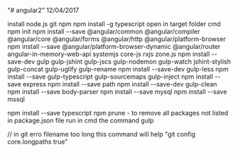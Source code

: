 "# angular2" 12/04/2017

install node.js git npm
npm install -g typescript
open in target folder cmd
npm init
npm install --save @angular/common @angular/compiler @angular/core @angular/forms @angular/http @angular/platform-browser
npm install --save @angular/platform-browser-dynamic @angular/router angular-in-memory-web-api systemjs core-js rxjs zone.js
npm install --save-dev gulp gulp-jshint gulp-jscs gulp-nodemon gulp-watch jshint-stylish gulp-concat gulp-uglify gulp-rename
npm install --save-dev gulp-less
npm install --save gulp-typescript gulp-sourcemaps gulp-inject
npm install --save express
npm install --save path
npm install --save-dev gulp-clean
npm install --save body-parser
npm install --save mysql
npm install --save mssql

npm install --save typescript
npm prune - to remove all packages not listed in package.json file
run in cmd the command gulp

// in git erro filename too long this command will help "git config core.longpaths true"